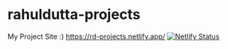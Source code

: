 # rahuldutta-projects
 My Project Site :) https://rd-projects.netlify.app/
 [![Netlify Status](https://api.netlify.com/api/v1/badges/5e4c907a-2893-4c04-9217-2c00dda7e2c9/deploy-status)](https://app.netlify.com/sites/rd-projects/deploys)
